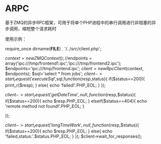 # ARPC

基于ZMQ的异步RPC框架，可用于将单个PHP进程中的串行调用进行非阻塞的异步调用，缩短整个请求耗时

使用示例：

require_once dirname(__FILE__) . '/../src/client.php';

$context = new ZMQContext();
//$endpoints = array('ipc:///tmp/frontend1.ipc','ipc:///tmp/frontend2.ipc');
$endpoints='ipc:///tmp/frontend.ipc';
$client = new RpcClient($context, $endpoints);
$sql='select * from jobs';
$client->start_request('executeSql',$sql,function($resp,$status){
if($status==200){
    print_r($resp);
}
else{
    echo 'failed!'.PHP_EOL;
}
});

$client->start_request('getDateTime',null,function($resp,$status){
if($status==200){
    echo $resp.PHP_EOL;
}
elseif($status==404){
    echo 'remote method not found!'.PHP_EOL;
}

});

$client->start_request('longTimeWork',null,function($resp,$status){
if($status==200){
    echo $resp.PHP_EOL;
}
else{
    echo 'failed,status:'.$status.PHP_EOL;
}
});
$client->wait_for_responses();
